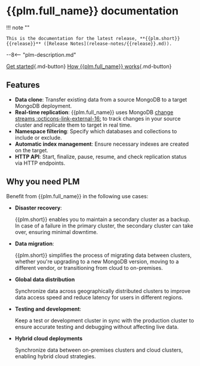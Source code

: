 # {{plm.full_name}} documentation

!!! note ""

    This is the documentation for the latest release, **{{plm.short}} {{release}}** ([Release Notes](release-notes/{{release}}.md)).


--8<-- "plm-description.md"

[Get started](installation.md){.md-button}
[How {{plm.full_name}} works](intro.md){.md-button}

## Features

* **Data clone**: Transfer existing data from a source MongoDB to a target MongoDB deployment.
* **Real-time replication**: {{plm.full_name}} uses MongoDB [change streams :octicons-link-external-16:](https://mongodb.com/docs/manual/changeStreams/) to track changes in your source cluster and replicate them to target in real time.
* **Namespace filtering**: Specify which databases and collections to include or exclude.
* **Automatic index management**: Ensure necessary indexes are created on the target.
* **HTTP API**: Start, finalize, pause, resume, and check replication status via HTTP endpoints.

## Why you need PLM

Benefit from {{plm.full_name}} in the following use cases:

* **Disaster recovery**:

    {{plm.short}} enables you to maintain a secondary cluster as a backup. In case of a failure in the primary cluster, the secondary cluster can take over, ensuring minimal downtime.
    
* **Data migration**:

    {{plm.short}} simplifies the process of migrating data between clusters, whether you're upgrading to a new MongoDB version, moving to a different vendor, or transitioning from cloud to on-premises.

* **Global data distribution**

    Synchronize data across geographically distributed clusters to improve data access speed and reduce latency for users in different regions.

* **Testing and development**:

    Keep a test or development cluster in sync with the production cluster to ensure accurate testing and debugging without affecting live data.

* **Hybrid cloud deployments**

    Synchronize data between on-premises clusters and cloud clusters, enabling hybrid cloud strategies.
